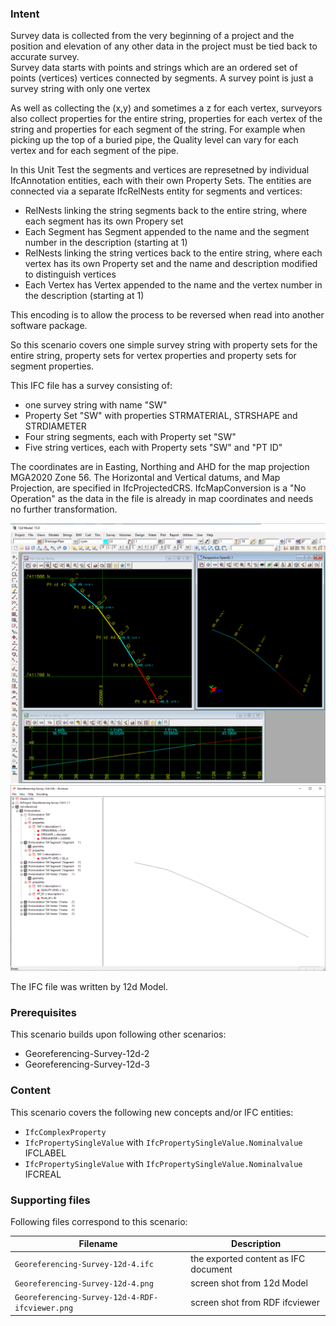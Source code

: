 
### Intent

Survey data is collected from the very beginning of a project and the position and elevation of any other data in the project must be tied back to accurate survey.  
Survey data starts with points and strings which are an ordered set of points (vertices) vertices connected by segments.
A survey point is just a survey string with only one vertex
 
As well as collecting the (x,y) and sometimes a z for each vertex, surveyors also collect properties for the entire string, properties for each vertex of the string and properties for each segment of the string.
For example when picking up the top of a buried pipe, the Quality level can vary for each vertex and for each segment of the pipe.

In this Unit Test the segments and vertices are represetned by individual IfcAnnotation entities, each with their own Property Sets.
The entities are connected via a separate IfcRelNests entity for segments and vertices:

- RelNests linking the string segments back to the entire string, where each segment has its own Propery set
- Each Segment has Segment appended to the name and the segment number in the description (starting at 1)
- RelNests linking the string vertices back to the entire string, where each vertex has its own Property set and the name and description modified to distinguish vertices
- Each Vertex has Vertex appended to the name and the vertex number in the description (starting at 1)

This encoding is to allow the process to be reversed when read into another software package. 

So this scenario covers one simple survey string with property sets for the entire string, property sets for vertex properties and property sets for segment properties.

This IFC file has a survey consisting of:

- one survey string with name "SW"
- Property Set "SW" with properties STRMATERIAL, STRSHAPE and STRDIAMETER
- Four string segments, each with Property set "SW"
- Five string vertices, each with Property sets "SW" and "PT ID"

The coordinates are in Easting, Northing and AHD for the map projection MGA2020 Zone 56.
The Horizontal and Vertical datums, and Map Projection, are specified in IfcProjectedCRS.
IfcMapConversion is a "No Operation" as the data in the file is already in map coordinates and needs no further transformation. 

![georefsurvey12d4](../Georeferencing-Survey-12d-4/Georeferencing-Survey-12d-4.png  "Survey String with Vertex and Segment Property Sets")
![georefsurvey12d4RDF](../Georeferencing-Survey-12d-4/Georeferencing-Survey-12d-4-in-RDF-ifcviewer.png  "Survey String with Vertex and Segment Property Set in RDF ifcviewer")

The IFC file was written by 12d Model. 

### Prerequisites

This scenario builds upon following other scenarios:

- Georeferencing-Survey-12d-2
- Georeferencing-Survey-12d-3

### Content

This scenario covers the following new concepts and/or IFC entities:

-  `IfcComplexProperty`
-  `IfcPropertySingleValue` with `IfcPropertySingleValue.Nominalvalue` IFCLABEL
-  `IfcPropertySingleValue` with `IfcPropertySingleValue.Nominalvalue` IFCREAL


### Supporting files

Following files correspond to this scenario:

| Filename                           | Description                        |
|------------------------------------|------------------------------------|
| `Georeferencing-Survey-12d-4.ifc`  | the exported content as IFC document |
| `Georeferencing-Survey-12d-4.png`      | screen shot from 12d Model           |
| `Georeferencing-Survey-12d-4-RDF-ifcviewer.png`      | screen shot from RDF ifcviewer      |

